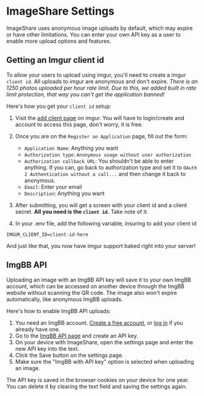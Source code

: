 # ImageShare Settings

ImageShare uses anonymous image uploads by default, which may expire or have other limitations. You can enter your own API key as a user to enable more upload options and features.

## Getting an Imgur client id

To allow your users to upload using imgur, you'll need to create a imgur `client id`. All uploads to imgur are anonymous and don't expire. *There is an 1250 photos uploaded per hour rate limit. Due to this, we added built in rate limit protection, that way you can't get the application banned!*

Here's how you get your `client id` setup:

1. Visit the [add client page](https://api.imgur.com/oauth2/addclient) on imgur. You will have to login/create and account to access this page, don't worry, it is free.
2. Once you are on the `Register an Application` page, fill out the form:
    - `Application Name`: Anything you want
    - `Authorization type`: `Anonymous usage without user authorization`
    - `Authorization callback URL`: You shouldn't be able to enter anything. If you can, go back to authorization type and set it to `OAuth 2 Authentication without a call...` and then change it back to anonymous.
    - `Email`: Enter your email
    - `Description`: Anything you want

3. After submitting, you will get a screen with your client id and a client secret. **All you need is the `client id`.** Take note of it.
4. In your .env file, add the following variable, insuring to add your client id

```env
IMGUR_CLIENT_ID=client-id-here
```


And just like that, you now have imgur support baked right into your server!

## ImgBB API

Uploading an image with an ImgBB API key will save it to your own ImgBB account, which can be accessed on another device through the ImgBB website without scanning the QR code. The image also won't expire automatically, like anonymous ImgBB uploads.

Here's how to enable ImgBB API uploads:

1. You need an ImgBB account. [Create a free account](https://imgbb.com/signup), or [log in](https://imgbb.com/login) if you already have one.
2. Go to the [ImgBB API page](https://api.imgbb.com/) and create an API key.
3. On your device with ImageShare, open the settings page and enter the new API key into the text.
4. Click the Save button on the settings page.
5. Make sure the "ImgBB with API key" option is selected when uploading an image.

The API key is saved in the browser cookies on your device for one year. You can delete it by clearing the text field and saving the settings again.